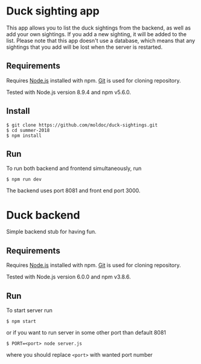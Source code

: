 # Duck sighting app

This app allows you to list the duck sightings from the backend, as well
as add your own sightings. If you add a new sighting, it will be added to the list.
Please note that this app doesn't use a database, which means that any sightings
that you add will be lost when the server is restarted.

## Requirements

Requires [Node.js](https://nodejs.org/) installed with npm. [Git](https://git-scm.com/) is used for cloning repository.

Tested with Node.js version 8.9.4 and npm v5.6.0.

## Install

```
$ git clone https://github.com/moldoc/duck-sightings.git
$ cd summer-2018
$ npm install
```

## Run

To run both backend and frontend simultaneously, run

```
$ npm run dev
```
The backend uses port 8081 and front end port 3000.

# Duck backend

Simple backend stub for having fun.

## Requirements

Requires [Node.js](https://nodejs.org/) installed with npm. [Git](https://git-scm.com/) is used for cloning repository.

Tested with Node.js version 6.0.0 and npm v3.8.6.

## Run

To start server run

```
$ npm start
```

or if you want to run server in some other port than default 8081

```
$ PORT=<port> node server.js
```

where you should replace `<port>` with wanted port number
